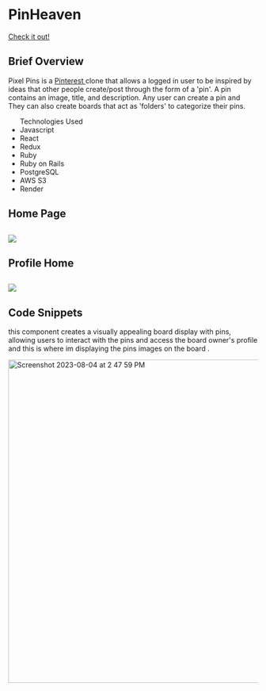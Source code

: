 <h1> PinHeaven</h1>

<a href="https://pinheaven.onrender.com/">Check it out! </a>

<h2>Brief Overview</h2>
<p>Pixel Pins is a <a href="https://www.pinterest.com/"> Pinterest </a> clone that allows a logged in user to be inspired by ideas that other people create/post through the form of a 'pin'. A pin contains an image, title, and description. Any user can create a pin and  They can also create boards that act as 'folders' to categorize their pins.</p>

<ul>Technologies Used

<li>Javascript</li>
<li>React</li>
<li>Redux</li>
<li>Ruby</li>
<li>Ruby on Rails</li>
<li>PostgreSQL</li>
<li>AWS S3</li>
<li>Render</li>
</ul>

<h2>Home Page<h2>

<img src="https://github.com/AsmaaEliwa/pinHeaven/assets/63536619/fef02b4d-9ba6-4fa2-9ef7-d119030b575a"/>

<h2>Profile Home<h2>
<img src="https://github.com/AsmaaEliwa/pinHeaven/assets/63536619/68d03cbb-bba3-4a1f-b155-a990fa4f1dd8" />


<h2>Code Snippets</h2>

<p>this component creates a visually appealing board display with pins, allowing users to interact with the pins and access the board owner's profile and this is where im displaying the pins images on the board .</p>

<img width="652" alt="Screenshot 2023-08-04 at 2 47 59 PM" src="https://github.com/AsmaaEliwa/pinHeaven/assets/63536619/ba03e4c9-ac31-4b06-b7ff-2e08294a68f6">


